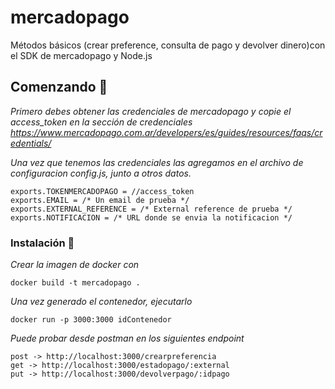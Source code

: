 # mercadopago
Métodos básicos (crear preference, consulta  de pago y devolver dinero)con el SDK de mercadopago y Node.js  

## Comenzando 🚀

_Primero debes obtener las credenciales de mercadopago y copie el access_token en la sección de credenciales https://www.mercadopago.com.ar/developers/es/guides/resources/faqs/credentials/_

_Una vez que tenemos las credenciales las agregamos en el archivo de configuracion config.js, junto a otros datos._

```
exports.TOKENMERCADOPAGO = //access_token
exports.EMAIL = /* Un email de prueba */
exports.EXTERNAL_REFERENCE = /* External reference de prueba */
exports.NOTIFICACION = /* URL donde se envia la notificacion */
```

### Instalación 🔧

_Crear la imagen de docker con_

```
docker build -t mercadopago . 
```

_Una vez generado el contenedor, ejecutarlo_

```
docker run -p 3000:3000 idContenedor
```

_Puede probar desde postman en los siguientes endpoint_

```
post -> http://localhost:3000/crearpreferencia
get -> http://localhost:3000/estadopago/:external
put -> http://localhost:3000/devolverpago/:idpago
```
